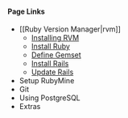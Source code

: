 #### Page Links ####
* [[Ruby Version Manager|rvm]]
	* [Installing RVM](rvm#install)
	* [Install Ruby](rvm#ruby)
	* [Define Gemset](rvm#gemset)
	* [Install Rails](rvm#installrails)
	* [Update Rails](rvm#updaterails)
* Setup RubyMine
* Git
* Using PostgreSQL
* Extras
